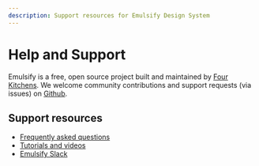 ```yaml
---
description: Support resources for Emulsify Design System
---
```


# Help and Support

Emulsify is a free, open source project built and maintained by [Four Kitchens](https://fourkitchens.com). We welcome community contributions and support requests (via issues) on [Github](https://github.com/emulsify-ds).

## Support resources

* [Frequently asked questions](styleguide-vs.-pattern-library.md)
* [Tutorials and videos](tutorials-videos.md)
* [Emulsify Slack](https://launchpass.com/emulsify)
